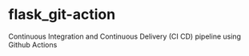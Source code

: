 # flask_git-action

Continuous Integration and Continuous Delivery (CI CD) pipeline using Github Actions 
